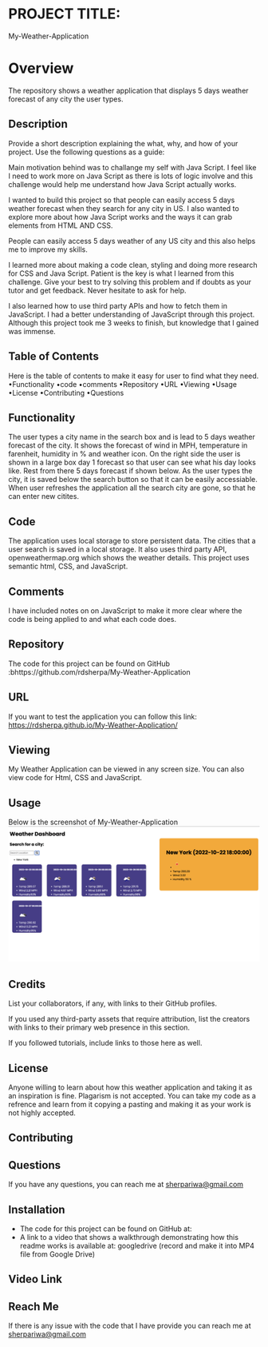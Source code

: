 # PROJECT TITLE:

My-Weather-Application

# Overview

The repository shows a weather application that displays 5 days weather forecast of any city the user types.

## Description

Provide a short description explaining the what, why, and how of your project. Use the following questions as a guide:

Main motivation behind was to challange my self with Java Script. I feel like I need to work more on Java Script as there is lots of logic involve and this challenge would help me understand how Java Script actually works.

I wanted to build this project so that people can easily access 5 days weather forecast when they search for any city in US. I also wanted to explore more about how Java Script works and the ways it can grab elements from HTML AND CSS.

People can easily access 5 days weather of any US city and this also helps me to improve my skills.

I learned more about making a code clean, styling and doing more research for CSS and Java Script. Patient is the key is what I learned from this challenge. Give your best to try solving this problem and if doubts as your tutor and get feedback. Never hesitate to ask for help.

I also learned how to use third party APIs and how to fetch them in JavaScript. I had a better understanding of JavaScript through this project. Although this project took me 3 weeks to finish, but knowledge that I gained was immense.

## Table of Contents

Here is the table of contents to make it easy for user to find what they need.
•Functionality
•code
•comments
•Repository
•URL
•Viewing
•Usage
•License
•Contributing
•Questions

## Functionality

The user types a city name in the search box and is lead to 5 days weather forecast of the city. It shows the forecast of wind in MPH, temperature in farenheit, humidity in % and weather icon. On the right side the user is shown in a large box day 1 forecast so that user can see what his day looks like. Rest from there 5 days forecast if shown below. As the user types the city, it is saved below the search button so that it can be easily accessiable. When user refreshes the application all the search city are gone, so that he can enter new citites.

## Code

The application uses local storage to store persistent data. The cities that a user search is saved in a local storage. It also uses third party API, openweathermap.org which shows the weather details. This project uses semantic html, CSS, and JavaScript.

## Comments

I have included notes on on JavaScript to make it more clear where the code is being applied to and what each code does.

## Repository

The code for this project can be found on GitHub :bhttps://github.com/rdsherpa/My-Weather-Application

## URL

If you want to test the application you can follow this link: https://rdsherpa.github.io/My-Weather-Application/

## Viewing

My Weather Application can be viewed in any screen size. You can also view code for Html, CSS and JavaScript.

## Usage

Below is the screenshot of My-Weather-Application
![alt text](/My-Professional-README%20folder/images/Screen%20Shot%202022-10-22%20at%208.54.27%20AM.png)

## Credits

List your collaborators, if any, with links to their GitHub profiles.

If you used any third-party assets that require attribution, list the creators with links to their primary web presence in this section.

If you followed tutorials, include links to those here as well.

## License

Anyone willing to learn about how this weather application and taking it as an inspiration is fine. Plagarism is not accepted. You can take my code as a refrence and learn from it copying a pasting and making it as your work is not highly accepted.

## Contributing

## Questions

If you have any questions, you can reach me at sherpariwa@gmail.com

## Installation

- The code for this project can be found on GitHub at:
- A link to a video that shows a walkthrough demonstrating how this readme works is available at: googledrive (record and make it into MP4 file from Google Drive)

## Video Link

## Reach Me

If there is any issue with the code that I have provide you can reach me at sherpariwa@gmail.com
